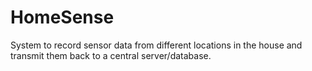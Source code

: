 # HomeSense

System to record sensor data from different locations in the house and transmit them back to a central server/database.
